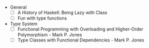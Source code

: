 - General
  - [ ] A History of Haskell: Being Lazy with Class
  - [ ] Fun with type functions
- Type System
  - [ ] Functional Programming with Overloading and Higher-Order Polymorphism - Mark P. Jones
  - [ ] Type Classes with Functional Dependencies - Mark P. Jones
